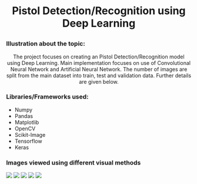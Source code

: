 # <p align = 'center'> Pistol Detection/Recognition using Deep Learning </p>
### Illustration about the topic:
<p align = 'center'>
    The project focuses on creating an Pistol Detection/Recognition model using Deep Learning.
    Main implementation focuses on use of Convolutional Neural Network and Artificial Neural Network.
    The number of images are split from the main dataset into train, test and validation data.
    Further details are given below.
</p>

### Libraries/Frameworks used:
<ul>
    <li>Numpy</li>
    <li>Pandas</li>
    <li>Matplotlib</li>
    <li>OpenCV</li>
    <li>Scikit-Image</li>
    <li>Tensorflow</li>
    <li>Keras</li>
</ul>

### Images viewed using different visual methods
<img src="https://github.com/PiyushBL45t/DL-Simplified/blob/main/Pistol%20Recognition/Images/visual1.png" />
<img src="https://github.com/PiyushBL45t/DL-Simplified/blob/main/Pistol%20Recognition/Images/visual2.png" />
<img src="https://github.com/PiyushBL45t/DL-Simplified/blob/main/Pistol%20Recognition/Images/visual3.png" />
<img src="https://github.com/PiyushBL45t/DL-Simplified/blob/main/Pistol%20Recognition/Images/visual4.png" />
<img src="https://github.com/PiyushBL45t/DL-Simplified/blob/main/Pistol%20Recognition/Images/detection.png" />

